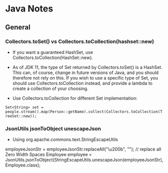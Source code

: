
# Java Notes

## General

### Collectors.toSet() vs Collectors.toCollection(hashset::new)

- If you want a guaranteed HashSet, use Collectors.toCollection(HashSet::new).

- As of JDK 11, the type of Set returned by Collectors.toSet() is a HashSet. This can, of course, change in future versions of Java, and you should therefore not rely on this. If you wish to use a specific type of Set, you should use Collectors.toCollection instead, and provide a lambda to create a collection of your choosing.

- Use Collectors.toCollection for different Set implementation:

`Set<String> set = people.stream().map(Person::getName).collect(Collectors.toCollection(TreeSet::new));`

### JsonUtils jsonToObject unescapeJson
- Using org.apache.commons.text.StringEscapeUtils

employeeJsonStr = employeeJsonStr.replaceAll("\u200b", ""); // replace all Zero Width Spaces
Employee employee = JsonUtils.jsonToObject(StringEscapeUtils.unescapeJson(employeeJsonStr), Employee.class);





